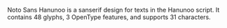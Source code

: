 Noto Sans Hanunoo is a sanserif design for texts in the Hanunoo script. It contains 48 glyphs, 3 OpenType features, and supports 31 characters.